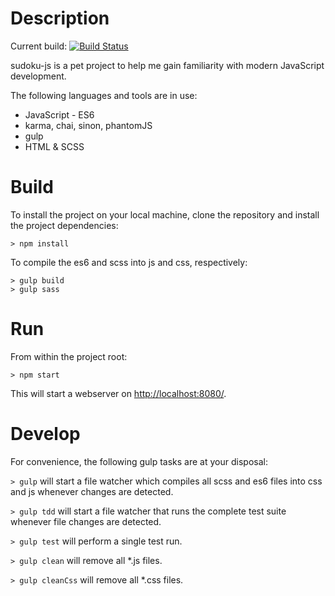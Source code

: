 # Description
Current build: [![Build Status](https://app.snap-ci.com/wombat9000/sudoku-js/branch/master/build_image)](https://app.snap-ci.com/wombat9000/sudoku-js/branch/master)


sudoku-js is a pet project to help me gain familiarity with modern JavaScript development.

The following languages and tools are in use:

- JavaScript - ES6
- karma, chai, sinon, phantomJS
- gulp
- HTML & SCSS

# Build
To install the project on your local machine, clone the repository and install the project dependencies:


    > npm install 
    
To compile the es6 and scss into js and css, respectively:

    > gulp build
    > gulp sass
 
# Run
From within the project root:

    > npm start

This will start a webserver on <http://localhost:8080/>.

# Develop
For convenience, the following gulp tasks are at your disposal:

`> gulp` will start a file watcher which compiles all scss and es6 files into css and js whenever changes are detected.

`> gulp tdd` will start a file watcher that runs the complete test suite whenever file changes are detected.

`> gulp test` will perform a single test run.

`> gulp clean` will remove all *.js files.

`> gulp cleanCss` will remove all *.css files.